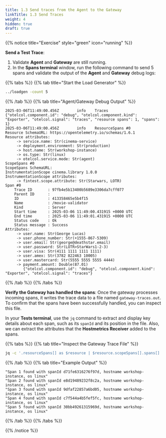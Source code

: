 ```yaml
---
title: 1.3 Send traces from the Agent to the Gateway
linkTitle: 1.3 Send Traces
weight: 4
hidden: true
draft: true
---
```


{{% notice title="Exercise" style="green" icon="running" %}}

**Send a Test Trace**:

1. Validate **Agent** and **Gateway** are still running.
2. In the **Spans terminal** window, run the following command to send 5 spans and validate the output of the **Agent** and **Gateway** debug logs:

{{% tabs %}}
{{% tab title="Start the Load Generator" %}}

```bash
../loadgen -count 5
```

{{% /tab %}}
{{% tab title="Agent/Gateway Debug Output" %}}

```text
2025-03-06T11:49:00.456Z        info    Traces  {"otelcol.component.id": "debug", "otelcol.component.kind": "Exporter", "otelcol.signal": "traces", "resource spans": 1, "spans": 1}
2025-03-06T11:49:00.456Z        info    ResourceSpans #0
Resource SchemaURL: https://opentelemetry.io/schemas/1.6.1
Resource attributes:
     -> service.name: Str(cinema-service)
     -> deployment.environment: Str(production)
     -> host.name: Str(workshop-instance)
     -> os.type: Str(linux)
     -> otelcol.service.mode: Str(agent)
ScopeSpans #0
ScopeSpans SchemaURL:
InstrumentationScope cinema.library 1.0.0
InstrumentationScope attributes:
     -> fintest.scope.attribute: Str(Starwars, LOTR)
Span #0
    Trace ID       : 97fb4e5b13400b5689e3306da7cff077
    Parent ID      :
    ID             : 413358465e5b4f15
    Name           : /movie-validator
    Kind           : Server
    Start time     : 2025-03-06 11:49:00.431915 +0000 UTC
    End time       : 2025-03-06 11:49:01.431915 +0000 UTC
    Status code    : Ok
    Status message : Success
Attributes:
     -> user.name: Str(George Lucas)
     -> user.phone_number: Str(+1555-867-5309)
     -> user.email: Str(george@deathstar.email)
     -> user.password: Str(LOTR>StarWars1-2-3)
     -> user.visa: Str(4111 1111 1111 1111)
     -> user.amex: Str(3782 822463 10005)
     -> user.mastercard: Str(5555 5555 5555 4444)
     -> payment.amount: Double(87.01)
        {"otelcol.component.id": "debug", "otelcol.component.kind": "Exporter", "otelcol.signal": "traces"}
```

{{% /tab %}}
{{% /tabs %}}

**Verify the Gateway has handled the spans**: Once the gateway processes incoming spans, it writes the trace data to a file named `gateway-traces.out`. To confirm that the spans have been successfully handled, you can inspect this file.

In your **Tests terminal**, use the `jq` command to extract and display key details about each span, such as its `spanId` and its position in the file. Also, we can extract the attributes that the **Hostmetrics Receiver** added to the spans.

{{% tabs %}}
{{% tab title="Inspect the Gateway Trace File" %}}

```bash
jq -c '.resourceSpans[] as $resource | $resource.scopeSpans[].spans[] | "Span \(input_line_number) found with spanId \(.spanId), hostname \($resource.resource.attributes[] | select(.key == "host.name") | .value.stringValue), os \($resource.resource.attributes[] | select(.key == "os.type") | .value.stringValue)"' ./gateway-traces.out
```

{{% /tab %}}
{{% tab title="Example Output" %}}

```text
"Span 1 found with spanId d71fe6316276f97d, hostname workshop-instance, os linux"
"Span 2 found with spanId e8d19489232f8c2a, hostname workshop-instance, os linux"
"Span 3 found with spanId 9dfaf22857a6bd05, hostname workshop-instance, os linux"
"Span 4 found with spanId c7f544a4b5fef5fc, hostname workshop-instance, os linux"
"Span 5 found with spanId 30bb49261315969d, hostname workshop-instance, os linux"
```

{{% /tab %}}
{{% /tabs %}}

<!--
> [!IMPORTANT]
> Stop the **Agent** and the **Gateway** processes by pressing `Ctrl-C` in their respective terminals.
-->

{{% /notice %}}
